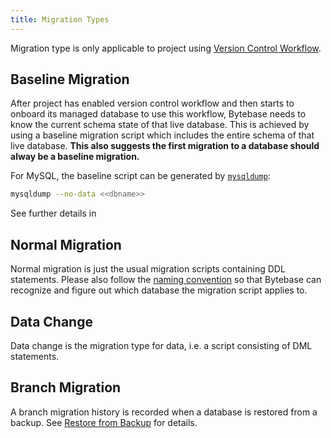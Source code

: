 ```yaml
---
title: Migration Types
---
```


<hint-block type="info">

Migration type is only applicable to project using <a href="/docs/vcs-integration/overview">Version Control Workflow</a>.

</hint-block>

## Baseline Migration

After project has enabled version control workflow and then starts to onboard its managed database to use this workflow, Bytebase needs to know the current schema state of that live database. This is achieved by using a baseline migration script which includes the entire schema of that live database. **This also suggests the first migration to a database should alway be a baseline migration.**

For MySQL, the baseline script can be generated by [`mysqldump`](https://dev.mysql.com/doc/refman/8.0/en/mysqldump.html#option_mysqldump_no-data):

```bash
mysqldump --no-data <<dbname>>
```

See further details in

<doc-link-block url="/docs/vcs-integration/create-the-first-baseline-migration" title="Create the first baseline migration"></doc-link-block>

## Normal Migration

Normal migration is just the usual migration scripts containing DDL statements. Please also follow the [naming convention](/docs/vcs-integration/name-and-organize-schema-files) so that Bytebase can recognize and figure out which database the migration script applies to.

## Data Change

Data change is the migration type for data, i.e. a script consisting of DML statements.

## Branch Migration

A branch migration history is recorded when a database is restored from a backup. See [Restore from Backup](/docs/disaster-recovery/backup-restore-database/restore-from-backup#step-4-view-the-restored-database) for details.
